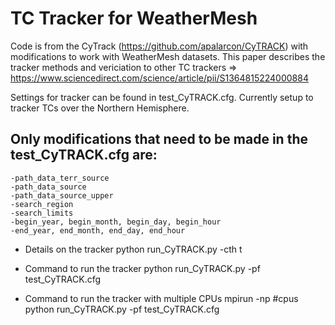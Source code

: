 # TC Tracker for WeatherMesh

Code is from the CyTrack (https://github.com/apalarcon/CyTRACK) with modifications to work with WeatherMesh datasets. This paper describes the tracker methods and vericiation to other TC trackers => https://www.sciencedirect.com/science/article/pii/S1364815224000884

Settings for tracker can be found in test_CyTRACK.cfg. Currently setup to tracker TCs over the Northern Hemisphere. 

## Only modifications that need to be made in the test_CyTRACK.cfg are:
```
-path_data_terr_source
-path_data_source
-path_data_source_upper
-search_region
-search_limits
-begin_year, begin_month, begin_day, begin_hour
-end_year, end_month, end_day, end_hour
```

* Details on the tracker
python run_CyTRACK.py -cth t

* Command to run the tracker
python run_CyTRACK.py -pf test_CyTRACK.cfg

* Command to run the tracker with multiple CPUs
mpirun -np #cpus python run_CyTRACK.py -pf test_CyTRACK.cfg
